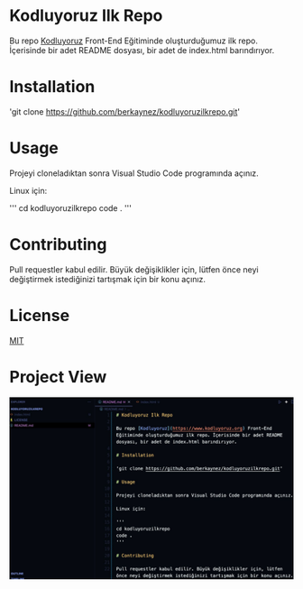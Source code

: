 # Kodluyoruz Ilk Repo

Bu repo [Kodluyoruz](https://www.kodluyoruz.org) Front-End Eğitiminde oluşturduğumuz ilk repo. İçerisinde bir adet README dosyası, bir adet de index.html barındırıyor.

# Installation

'git clone https://github.com/berkaynez/kodluyoruzilkrepo.git'

# Usage

Projeyi cloneladıktan sonra Visual Studio Code programında açınız.

Linux için:

'''
cd kodluyoruzilkrepo
code .
'''

# Contributing

Pull requestler kabul edilir. Büyük değişiklikler için, lütfen önce neyi değiştirmek istediğinizi tartışmak için bir konu açınız.

# License

[MIT](https://choosealicense.com/licenses/mit/)

# Project View

![Project](https://github.com/berkaynez/kodluyoruzilkrepo/blob/main/figures/image.jpg?raw=true)